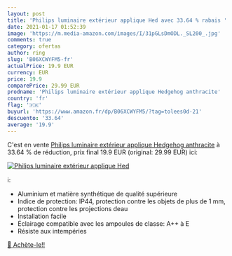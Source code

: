 ```yaml
---
layout: post
title: 'Philips luminaire extérieur applique Hed avec 33.64 % rabais '
date: 2021-01-17 01:52:39
image: 'https://m.media-amazon.com/images/I/31pGLsDmODL._SL200_.jpg'
comments: true
category: ofertas
author: ring
slug: 'B06XCWYFM5-fr'
actualPrice: 19.9 EUR
currency: EUR
price: 19.9
comparePrice: 29.99 EUR
prodname: 'Philips luminaire extérieur applique Hedgehog anthracite'
country: 'fr'
flag: '🇫🇷'
buyurl: 'https://www.amazon.fr/dp/B06XCWYFM5/?tag=tolees0d-21'
descuento: '33.64'
average: '19.9'
---
```


C'est en vente [Philips luminaire extérieur applique Hedgehog anthracite](https://www.amazon.fr/dp/B06XCWYFM5/?tag=tolees0d-21)  à  33.64 % de réduction, prix final  19.9 EUR (original: 29.99 EUR) ici:

[![Philips luminaire extérieur applique Hed](https://m.media-amazon.com/images/I/31pGLsDmODL._SL200_.jpg)](https://www.amazon.fr/dp/B06XCWYFM5/?tag=tolees0d-21)

ℹ️:

- Aluminium et matière synthétique de qualité supérieure
- Indice de protection: IP44, protection contre les objets de plus de 1 mm, protection contre les projections deau
- Installation facile
- Éclairage compatible avec les ampoules de classe: A++ à E
- Résiste aux intempéries

[🛒 Achète-le!!](https://www.amazon.fr/dp/B06XCWYFM5/?tag=tolees0d-21)
